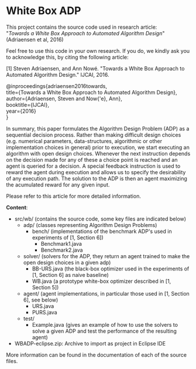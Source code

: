 # White Box ADP 
This project contains the source code used in research article: <br />
"*Towards a White Box Approach to Automated Algorithm Design*" (Adriaensen et al, 2016)

Feel free to use this code in your own research.
If you do, we kindly ask you to acknowledge this, by citing the following article:

[1] Steven Adriaensen, and Ann Nowé. "Towards a White Box Approach to Automated Algorithm Design." IJCAI, 2016.

@inproceedings{adriaensen2016towards, <br />
  title={Towards a White Box Approach to Automated Algorithm Design}, <br />
  author={Adriaensen, Steven and Now{\'e}, Ann}, <br />
  booktitle={IJCAI}, <br />
  year={2016} <br />
}

In summary, this paper formulates the Algorithm Design Problem (ADP) as a sequential decision process.
Rather than making difficult design choices (e.g. numerical parameters, data-structures, algorithmic or other implementation choices in general) 
prior to execution, we start executing an algorithm with open design choices. Whenever the next instruction depends on the decision
made for any of these a choice point is reached and an agent is queried for a decision. A special feedback instruction is
used to reward the agent during execution and allows us to specify the desirability of any execution path. 
The solution to the ADP is then an agent maximizing the acumulated reward for any given input. 

Please refer to this article for more detailed information.

**Content**:
- src/wb/ (contains the source code, some key files are indicated below)
  - adp/  (classes representing Algorithm Design Problems)
    - bench/ (implementations of the benchmark ADP's used in experiments of [1, Section 6])
      - Benchmark1.java
      - Benchmark2.java
  - solver/ (solvers for the ADP, they return an agent trained to make the open design choices in a given adp)
    - BB-URS.java (the black-box optimizer used in the experiments of [1, Section 6] as naive baseline)
    - WB.java (a prototype white-box optimizer described in [1, Section 5])
  - agent/ (agent implementations, in particular those used in [1, Section 6], see below)
    - URS.java
	- PURS.java
  - test/
    - Example.java (gives an example of how to use the solvers to solve a given ADP and test the performance of the resulting agent)
- WBADP-eclipse.zip: Archive to import as project in Eclipse IDE 

More information can be found in the documentation of each of the source files.